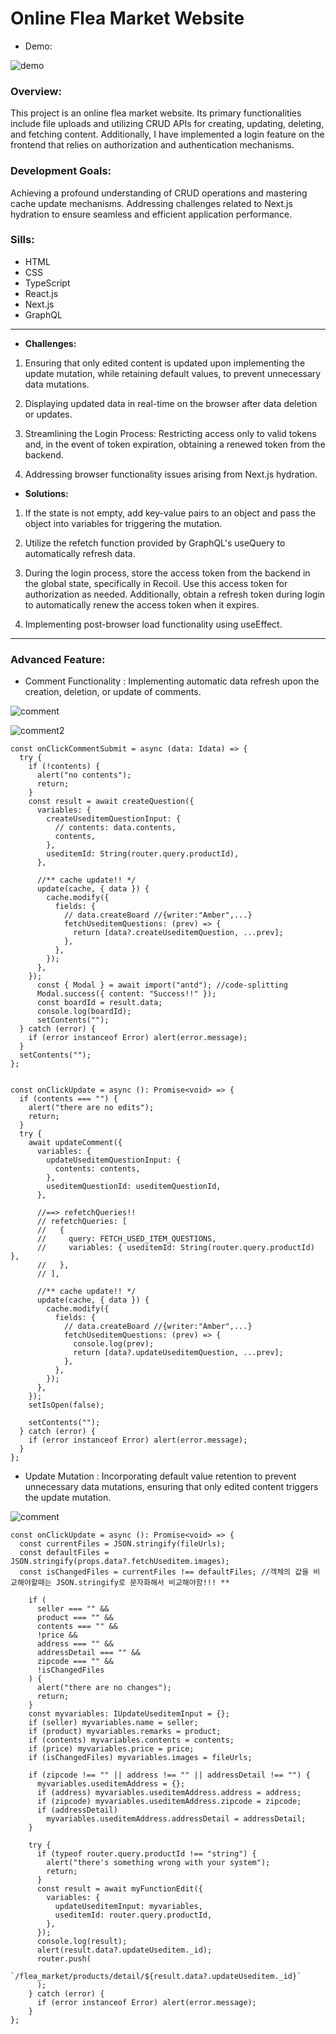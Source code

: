 # Online Flea Market Website
+ Demo:
  
![demo](https://github.com/ParkAmber/frontend-portfolio-fleamarket-website/blob/main/demo_.gif)



### **Overview:** 
This project is an online flea market website. Its primary functionalities include file uploads and utilizing CRUD APIs for creating, updating, deleting, and fetching content. Additionally, I have implemented a login feature on the frontend that relies on authorization and authentication mechanisms.

### **Development Goals:** 
Achieving a profound understanding of CRUD operations and mastering cache update mechanisms. Addressing challenges related to Next.js hydration to ensure seamless and efficient application performance.

### **Sills:** 
+ HTML
+ CSS
+ TypeScript
+ React.js
+ Next.js
+ GraphQL

-------
+ **Challenges:**

1. Ensuring that only edited content is updated upon implementing the update mutation, while retaining default values, to prevent unnecessary data mutations.

2. Displaying updated data in real-time on the browser after data deletion or updates.

3. Streamlining the Login Process: Restricting access only to valid tokens and, in the event of token expiration, obtaining a renewed token from the backend.

4. Addressing browser functionality issues arising from Next.js hydration.


+ **Solutions:**

1. If the state is not empty, add key-value pairs to an object and pass the object into variables for triggering the mutation.

2. Utilize the refetch function provided by GraphQL's useQuery to automatically refresh data.

3. During the login process, store the access token from the backend in the global state, specifically in Recoil. Use this access token for authorization as needed. Additionally, obtain a refresh token during login to automatically renew the access token when it expires.

4. Implementing post-browser load functionality using useEffect.

-------

### **Advanced Feature:** 
+ Comment Functionality :  Implementing automatic data refresh upon the creation, deletion, or update of comments.

![comment](https://github.com/ParkAmber/frontend-portfolio-fleamarket-website/blob/main/update_comment1.png)

![comment2](https://github.com/ParkAmber/frontend-portfolio-fleamarket-website/blob/main/update_comment.png)

    const onClickCommentSubmit = async (data: Idata) => {
      try {
        if (!contents) {
          alert("no contents");
          return;
        }
        const result = await createQuestion({
          variables: {
            createUseditemQuestionInput: {
              // contents: data.contents,
              contents,
            },
            useditemId: String(router.query.productId),
          },
          
          //** cache update!! */
          update(cache, { data }) {
            cache.modify({
              fields: {
                // data.createBoard //{writer:"Amber",...}
                fetchUseditemQuestions: (prev) => {
                  return [data?.createUseditemQuestion, ...prev]; 
                },
              },
            });
          },
        });    
          const { Modal } = await import("antd"); //code-splitting
          Modal.success({ content: "Success!!" });
          const boardId = result.data;
          console.log(boardId);
          setContents("");
      } catch (error) {
        if (error instanceof Error) alert(error.message);
      }
      setContents("");
    };


    const onClickUpdate = async (): Promise<void> => {
      if (contents === "") {
        alert("there are no edits");
        return;
      }
      try {
        await updateComment({
          variables: {
            updateUseditemQuestionInput: {
              contents: contents,
            },
            useditemQuestionId: useditemQuestionId,
          },
 
          //==> refetchQueries!!
          // refetchQueries: [
          //   {
          //     query: FETCH_USED_ITEM_QUESTIONS,
          //     variables: { useditemId: String(router.query.productId) },
          //   },
          // ],

          //** cache update!! */
          update(cache, { data }) {
            cache.modify({
              fields: {
                // data.createBoard //{writer:"Amber",...}
                fetchUseditemQuestions: (prev) => {
                  console.log(prev);
                  return [data?.updateUseditemQuestion, ...prev]; 
                },
              },
            });
          },
        });
        setIsOpen(false);
  
        setContents("");
      } catch (error) {
        if (error instanceof Error) alert(error.message);
      }
    };
+ Update Mutation :  Incorporating default value retention to prevent unnecessary data mutations, ensuring that only edited content triggers the update mutation.

![comment](https://github.com/ParkAmber/frontend-portfolio-fleamarket-website/blob/main/update_contents.png)

    const onClickUpdate = async (): Promise<void> => {
      const currentFiles = JSON.stringify(fileUrls);
      const defaultFiles = JSON.stringify(props.data?.fetchUseditem.images);
      const isChangedFiles = currentFiles !== defaultFiles; //객체의 값을 비교해야할때는 JSON.stringify로 문자화해서 비교해야함!!! **

        if (
          seller === "" &&
          product === "" &&
          contents === "" &&
          !price &&
          address === "" &&
          addressDetail === "" &&
          zipcode === "" &&
          !isChangedFiles
        ) {
          alert("there are no changes");
          return;
        }
        const myvariables: IUpdateUseditemInput = {};
        if (seller) myvariables.name = seller;
        if (product) myvariables.remarks = product;
        if (contents) myvariables.contents = contents;
        if (price) myvariables.price = price;
        if (isChangedFiles) myvariables.images = fileUrls;
    
        if (zipcode !== "" || address !== "" || addressDetail !== "") {
          myvariables.useditemAddress = {};
          if (address) myvariables.useditemAddress.address = address;
          if (zipcode) myvariables.useditemAddress.zipcode = zipcode;
          if (addressDetail)
            myvariables.useditemAddress.addressDetail = addressDetail;
        }
    
        try {
          if (typeof router.query.productId !== "string") {
            alert("there's something wrong with your system");
            return;
          }
          const result = await myFunctionEdit({
            variables: {
              updateUseditemInput: myvariables,
              useditemId: router.query.productId,
            },
          });
          console.log(result);
          alert(result.data?.updateUseditem._id);
          router.push(
            `/flea_market/products/detail/${result.data?.updateUseditem._id}`
          );
        } catch (error) {
          if (error instanceof Error) alert(error.message);
        }
    };
